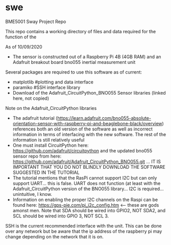 # swe
BME5001 Sway Project Repo

This repo contains a working directory of files and data required for the function of the

As of 10/09/2020
 - The sensor is constructed out of a Raspberry Pi 4B (4GB RAM) and an Adafruit breakout board bno055 inertial measurement unit
 
 
 Several packages are required to use this software as of current:
 - matplotlib #plotting and data interface
 - paramiko #SSH interface library
 - Download of the Adafruit_CircuitPython_BNO055 Sensor libraries (linked here, not copied)
 
 Note on the Adafruit_CircuitPython libraries
  - The adafruit tutorial (https://learn.adafruit.com/bno055-absolute-orientation-sensor-with-raspberry-pi-and-beaglebone-black/overview) references both an old version of the software as well as incorrect information in terms of interfacing with the new software. The rest of the information is still relatively useful
  - One must install CircuitPython here: https://github.com/adafruit/circuitpython and the updated bno055 sensor repo from here: https://github.com/adafruit/Adafruit_CircuitPython_BNO055.git ... IT IS IMPORTANT THAT YOU DO NOT BLINDLY DOWNLOAD THE SOFTWARE SUGGESTED IN THE TUTORIAL
  - The tutorial mentions that the RasPi cannot support I2C but can only support UART... this is false. UART does not function (at least with the Adafruit_CircuitPython version of the BNO055 library... I2C is required... unintuitive, I know.
  - Information on enabling the proper I2C channels on the Raspi can be found here: https://gps-pie.com/pi_i2c_config.htm <-- these are gods amonst men. Note that SDA should be wired into GPIO2, NOT SDA2, and SCL should be wired into GPIO 3, NOT SCL 3.
  
  
  SSH is the current recommended interface with the unit. This can be done over any network but be aware that the ip address of the raspberry pi may change depending on the network that it is on. 
